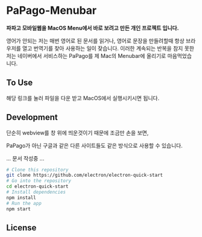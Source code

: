 # PaPago-Menubar 

**파파고 모바일웹을 MacOS Menu에서 바로 보려고 만든 개인 프로젝트 입니다.**

영어가 안되는 저는 매번 영어로 된 문서를 읽거나, 영어로 문장을 만들려할때
항상 브라우저를 열고 번역기를 찾아 사용하는 일이 잦습니다.
이러한 계속되는 반복을 참지 못한 저는 네이버에서 서비스하는 PaPago를 제 Mac의 Menubar에
올리기로 마음먹었습니다.


## To Use

해당 링크를 눌러 파일을 다운 받고 MacOS에서 실행시키시면 됩니다.



## Development

단순히 webview를 창 위에 띄운것이기 때문에 조금만 손을 보면,

PaPago가 아닌 구글과 같은 다른 사이트들도 같은 방식으로 사용할 수 있습니다.


... 문서 작성중 ...


```bash
# Clone this repository
git clone https://github.com/electron/electron-quick-start
# Go into the repository
cd electron-quick-start
# Install dependencies
npm install
# Run the app
npm start
```


## License
